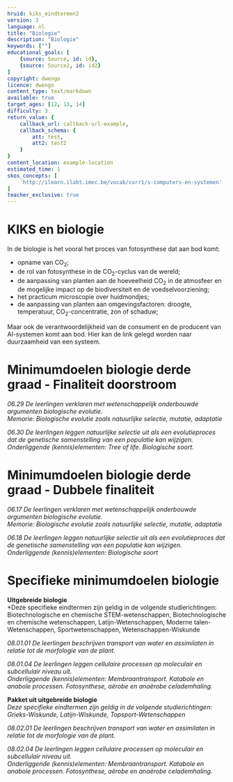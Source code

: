 ```yaml
---
hruid: kiks_eindtermen2
version: 3
language: nl
title: "Biologie"
description: "Biologie"
keywords: [""]
educational_goals: [
    {source: Source, id: id}, 
    {source: Source2, id: id2}
]
copyright: dwengo
licence: dwengo
content_type: text/markdown
available: true
target_ages: [12, 13, 14]
difficulty: 3
return_value: {
    callback_url: callback-url-example,
    callback_schema: {
        att: test,
        att2: test2
    }
}
content_location: example-location
estimated_time: 1
skos_concepts: [
    'http://ilearn.ilabt.imec.be/vocab/curr1/s-computers-en-systemen'
]
teacher_exclusive: true
---
```


# KIKS en biologie

In de biologie is het vooral het proces van fotosynthese dat aan bod komt:
- opname van CO<sub>2</sub>;<br>
- de rol van fotosynthese in de CO<sub>2</sub>-cyclus van de wereld;<br>
- de aanpassing van planten aan de hoeveelheid CO<sub>2</sub> in de atmosfeer en de mogelijke impact op de biodiversiteit en de voedselvoorziening;<br>
- het practicum microscopie over huidmondjes;<br>
- de aanpassing van planten aan omgevingsfactoren: droogte, temperatuur, CO<sub>2</sub>-concentratie, zon of schaduw;<br>

Maar ook de verantwoordelijkheid van de consument en de producent van AI-systemen komt aan bod. Hier kan de link gelegd worden naar duurzaamheid van een systeem. 

# Minimumdoelen biologie derde graad - Finaliteit doorstroom

*06.29 De leerlingen verklaren met wetenschappelijk onderbouwde argumenten biologische evolutie.* <br>
*Memorie: Biologische evolutie zoals natuurlijke selectie, mutatie, adaptatie*

*06.30 De leerlingen leggen natuurlijke selectie uit als een evolutieproces dat de genetische samenstelling van een populatie kan wijzigen.* <br>
*Onderliggende (kennis)elementen: Tree of life. Biologische soort.*


# Minimumdoelen biologie derde graad - Dubbele finaliteit 

*06.17 De leerlingen verklaren met wetenschappelijk onderbouwde argumenten biologische evolutie.* <br>
*Memorie: Biologische evolutie zoals natuurlijke selectie, mutatie, adaptatie*

*06.18 De leerlingen leggen natuurlijke selectie uit als een evolutieproces dat de genetische samenstelling van een populatie kan wijzigen.* <br>
*Onderliggende (kennis)elementen: Biologische soort*


# Specifieke minimumdoelen biologie

**Uitgebreide biologie**<br>
*Deze specifieke eindtermen zijn geldig in de volgende studierichtingen: Biotechnologische en chemische STEM-wetenschappen, Biotechnologische en chemische wetenschappen, Latijn-Wetenschappen, Moderne talen-Wetenschappen, Sportwetenschappen, Wetenschappen-Wiskunde

*08.01.01 De leerlingen beschrijven transport van water en assimilaten in relatie tot de morfologie van de plant.*

*08.01.04 De leerlingen leggen cellulaire processen op moleculair en subcellulair niveau uit.* <br>
*Onderliggende (kennis)elementen: Membraantransport. Katabole en anabole processen. Fotosynthese, aërobe en anaërobe celademhaling.*

**Pakket uit uitgebreide biologie**<br>
*Deze specifieke eindtermen zijn geldig in de volgende studierichtingen: Grieks-Wiskunde, Latijn-Wiskunde, Topsport-Wetenschappen*

*08.02.01 De leerlingen beschrijven transport van water en assimilaten in relatie tot de morfologie van de plant.*

*08.02.04 De leerlingen leggen cellulaire processen op moleculair en subcellulair niveau uit.* <br>
*Onderliggende (kennis)elementen: Membraantransport. Katabole en anabole processen. Fotosynthese, aërobe en anaërobe celademhaling.*


